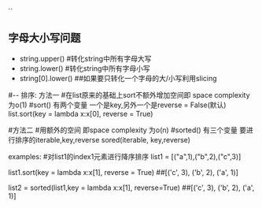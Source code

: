 ``
## 字母大小写问题
- string.upper() #转化string中所有字母大写
- string.lower() #转化string中所有字母小写
- string[0].lower() ##如果要只转化一个字母的大/小写利用slicing


#-- 排序:
方法一
#在list原来的基础上sort不额外增加空间即 space complexity为o(1)
#sort() 有两个变量 一个是key,另外一个是reverse = False(默认)
list.sort(key = lambda x:x[0], reverse = True)

#方法二
#用额外的空间 即space complexity 为o(n)
#sorted() 有三个变量 要进行排序的iterable,key,reverse
sored(iterable, key,reverse)

examples:
#对list1的index1元素进行降序排序
list1 = [("a",1),("b",2),("c",3)]

list1.sort(key = lambda x:x[1], reverse = True) ##[('c', 3), ('b', 2), ('a', 1)]

list2 = sorted(list1,key = lambda x:x[1], reverse=True) ##[('c', 3), ('b', 2), ('a', 1)]


```



